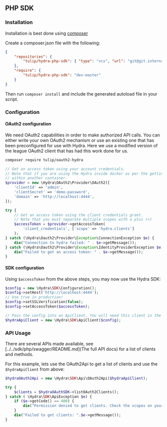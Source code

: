 ## PHP SDK

### Installation

Installation is best done using [composer](https://getcomposer.org/)

Create a composer.json file with the following:

```json
{
    "repositories": {
        "tulip/hydra-php-sdk": { "type": "vcs", "url": "git@git.internal.tulip.io:shared/composer-libraries/hydra-php-sdk.git" }
    },
    "require": {
        "tulip/hydra-php-sdk": "dev-master"
    }
}
```

Then run `composer install` and include the generated autoload file in your script.

### Configuration

#### OAuth2 configuration

We need OAuth2 capabilities in order to make authorized API calls. You can either write your own OAuth2 mechanism or
use an existing one that has been preconfigured for use with Hydra. Here we use a modified version of the league OAuth2
client that has had this work done for us.

```sh
composer require tulip/oauth2-hydra
```

```php
// Get an access token using your account credentials.
// Note that if you are using the Hydra inside docker as per the getting started docs, the domain will be hydra:4444 from
// within another container.
$provider = new \Hydra\OAuth2\Provider\OAuth2([
    'clientId' => 'admin',
    'clientSecret' => 'demo-password',
    'domain' => 'http://localhost:4444',
]);

try {
    // Get an access token using the client credentials grant.
    // Note that you must separate multiple scopes with a plus (+)
    $accessToken = $provider->getAccessToken(
        'client_credentials', ['scope' => 'hydra.clients']
    );
} catch (\Hydra\Oauth2\Provider\Exception\ConnectionException $e) {
    die("Connection to hydra failed: " . $e->getMessage());
} catch (\Hydra\Oauth2\Provider\Exception\IdentityProviderException $e) {
    die("Failed to get an access token: " . $e->getMessage());
}

```

#### SDK configuration

Using `$accessToken` from the above steps, you may now use the Hydra SDK:

```php
$config = new \Hydra\SDK\Configuration();
$config->setHost('http://localhost:4444');
// Use true in production!
$config->setSSLVerification(false);
$config->setAccessToken($accessToken);

// Pass the config into an ApiClient. You will need this client in the next ste.
$hydraApiClient = new \Hydra\SDK\ApiClient($config);
```

### API Usage

There are several APIs made available, see [../../sdk/php/swagger/README.md](The full API docs) for a list of clients and methods.

For this example, lets use the OAuth2Api to get a list of clients and use the `$hydraApiClient` from above:

```php
$hydraOAuth2Api = new \Hydra\SDK\Api\OAuth2Api($hydraApiClient);

try {
    $clients = $hydraOAuthSDK->listOAuth2Clients();
} catch ( \Hydra\SDK\ApiException $e) {
    if ($e->getCode() == 400) {
        die("Permission denied to get clients. Check the scopes on your access token!");
    }
    die("Failed to get clients: ".$e->getMessage());
}
```

